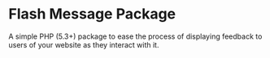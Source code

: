 # Flash Message Package

A simple PHP (5.3+) package to ease the process of displaying feedback to users of your website as they interact with it.